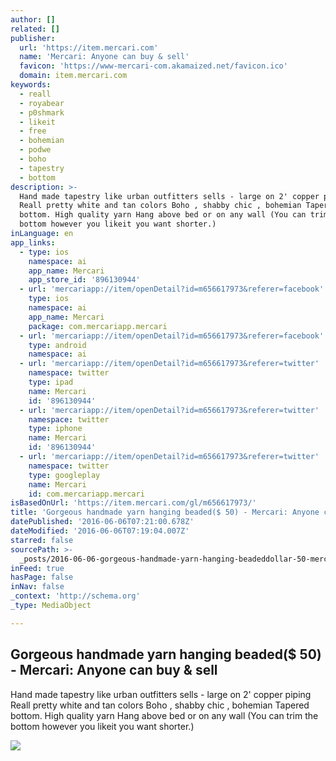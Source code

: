 ```yaml
---
author: []
related: []
publisher:
  url: 'https://item.mercari.com'
  name: 'Mercari: Anyone can buy & sell'
  favicon: 'https://www-mercari-com.akamaized.net/favicon.ico'
  domain: item.mercari.com
keywords:
  - reall
  - royabear
  - p0shmark
  - likeit
  - free
  - bohemian
  - podwe
  - boho
  - tapestry
  - bottom
description: >-
  Hand made tapestry like urban outfitters sells - large on 2' copper piping
  Reall pretty white and tan colors Boho , shabby chic , bohemian Tapered
  bottom. High quality yarn Hang above bed or on any wall (You can trim the
  bottom however you likeit you want shorter.)
inLanguage: en
app_links:
  - type: ios
    namespace: ai
    app_name: Mercari
    app_store_id: '896130944'
  - url: 'mercariapp://item/openDetail?id=m656617973&referer=facebook'
    type: ios
    namespace: ai
    app_name: Mercari
    package: com.mercariapp.mercari
  - url: 'mercariapp://item/openDetail?id=m656617973&referer=facebook'
    type: android
    namespace: ai
  - url: 'mercariapp://item/openDetail?id=m656617973&referer=twitter'
    namespace: twitter
    type: ipad
    name: Mercari
    id: '896130944'
  - url: 'mercariapp://item/openDetail?id=m656617973&referer=twitter'
    namespace: twitter
    type: iphone
    name: Mercari
    id: '896130944'
  - url: 'mercariapp://item/openDetail?id=m656617973&referer=twitter'
    namespace: twitter
    type: googleplay
    name: Mercari
    id: com.mercariapp.mercari
isBasedOnUrl: 'https://item.mercari.com/gl/m656617973/'
title: 'Gorgeous handmade yarn hanging beaded($ 50) - Mercari: Anyone can buy & sell'
datePublished: '2016-06-06T07:21:00.678Z'
dateModified: '2016-06-06T07:19:04.007Z'
starred: false
sourcePath: >-
  _posts/2016-06-06-gorgeous-handmade-yarn-hanging-beadeddollar-50-mercari-anyon.md
inFeed: true
hasPage: false
inNav: false
_context: 'http://schema.org'
_type: MediaObject

---
```

<article style=""><h1>Gorgeous handmade yarn hanging beaded($ 50) - Mercari: Anyone can buy &amp; sell</h1><p>Hand made tapestry like urban outfitters sells - large on 2' copper piping Reall pretty white and tan colors Boho , shabby chic , bohemian Tapered bottom. High quality yarn Hang above bed or on any wall (You can trim the bottom however you likeit you want shorter.)</p><img src="https://s3-us-west-2.amazonaws.com/static.mercariapp.com/photos/m656617973_1.jpg?1463959322" /></article>